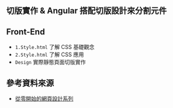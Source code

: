 ## 切版實作 & Angular 搭配切版設計來分割元件

## Front-End

- `1.Style.html` 了解 CSS 基礎觀念
- `2.Style.html` 了解 CSS 應用
- `Design` 實際靜態頁面切版實作


## 參考資料來源

- [從零開始的網頁設計系列](https://ithelp.ithome.com.tw/users/20104423/ironman/1447)


